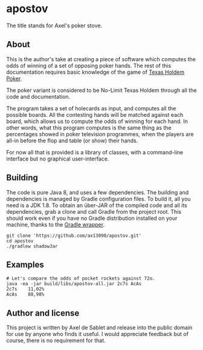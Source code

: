 # apostov
The title stands for Axel's poker stove.

## About
This is the author's take at creating a piece of software which computes the odds of winning of a set of opposing poker hands.
The rest of this documentation requires basic knowledge of the game of [Texas Holdem Poker](https://en.wikipedia.org/wiki/Texas_hold_'em).

The poker variant is considered to be No-Limit Texas Holdem through all the code and documentation. 

The program takes a set of holecards as input, and computes all the possible boards. All the contesting hands will be matched against each board, which allows us to compute the odds of winning for each hand. In other words, what this program computes is the same thing as the percentages showed in poker television programmes, when the players are all-in before the flop and table (or show) their hands.

For now all that is provided is a library of classes, with a command-line interface but no graphical user-interface.

## Building
The code is pure Java 8, and uses a few dependencies. The building and dependencies is managed by Gradle configuration files. To build it, all you need is a JDK 1.8.
To obtain an über-JAR of the compiled code and all its dependencies, grab a clone and call Gradle from the project root. This should work even if you have no Gradle distribution installed on your machine, thanks to the [Gradle wrapper](https://docs.gradle.org/current/userguide/gradle_wrapper.html). 
```
git clone 'https://github.com/ax13090/apostov.git'
cd apostov
./gradlew shadowJar
```
## Examples

```
# Let's compare the odds of pocket rockets against 72o.
java -ea -jar build/libs/apostov-all.jar 2c7s AcAs
2c7s    11,02%
AcAs    88,98%
```

## Author and license
This project is written by Axel de Sablet and release into the public domain for use by anyone who finds it useful. 
I would appreciate feedback but of course, there is no requirement for that.
